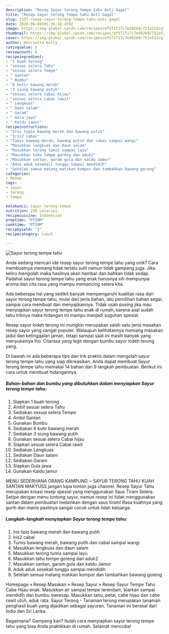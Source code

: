 ```yaml
---
description: "Resep Sayur terong tempe tahu Anti Gagal"
title: "Resep Sayur terong tempe tahu Anti Gagal"
slug: 1557-resep-sayur-terong-tempe-tahu-anti-gagal
date: 2020-06-04T05:36:18.470Z
image: https://img-global.cpcdn.com/recipes/ef571f17c7ed92b9/751x532cq70/sayur-terong-tempe-tahu-foto-resep-utama.jpg
thumbnail: https://img-global.cpcdn.com/recipes/ef571f17c7ed92b9/751x532cq70/sayur-terong-tempe-tahu-foto-resep-utama.jpg
cover: https://img-global.cpcdn.com/recipes/ef571f17c7ed92b9/751x532cq70/sayur-terong-tempe-tahu-foto-resep-utama.jpg
author: Henrietta Kelly
ratingvalue: 5
reviewcount: 6
recipeingredient:
- "1 buah terong"
- "sesuai selera Tahu"
- "sesuai selera Tempe"
- " Santan"
- " Bumbu"
- "6 butir bawang merah"
- "3 siung bawang putih"
- "sesuai selera Cabai hijau"
- "sesuai selera Cabai rawit"
- " Lengkuas"
- " Daun salam"
- " Garam"
- " Gula jawa"
- " Kaldu jamur"
recipeinstructions:
- "Iris tipis bawang merah dan bawang putih"
- "Iris2 cabai"
- "Tumis bawang merah, bawang putih dan cabai sampai wangi"
- "Masukkan lengkuas dan daun salam"
- "Masukkan terong tumis sampai layu"
- "Masukkan tahu tempe goreng dan aduk2"
- "Masukkan santan, garam gula dan kaldu Jamur"
- "Aduk aduk sesekali tunggu sampai mendidih"
- "Setelah semua matang matikan kompor dan tambahkan bawang goreng"
categories:
- Resep
tags:
- sayur
- terong
- tempe

katakunci: sayur terong tempe 
nutrition: 230 calories
recipecuisine: Indonesian
preptime: "PT20M"
cooktime: "PT39M"
recipeyield: "2"
recipecategory: Lunch

---
```



![Sayur terong tempe tahu](https://img-global.cpcdn.com/recipes/ef571f17c7ed92b9/751x532cq70/sayur-terong-tempe-tahu-foto-resep-utama.jpg)

Anda sedang mencari ide resep sayur terong tempe tahu yang unik? Cara membuatnya memang tidak terlalu sulit namun tidak gampang juga. Jika keliru mengolah maka hasilnya akan hambar dan bahkan tidak sedap. Padahal sayur terong tempe tahu yang enak harusnya sih mempunyai aroma dan cita rasa yang mampu memancing selera kita.

Ada beberapa hal yang sedikit banyak mempengaruhi kualitas rasa dari sayur terong tempe tahu, mulai dari jenis bahan, lalu pemilihan bahan segar, sampai cara membuat dan menyajikannya. Tidak usah pusing jika mau menyiapkan sayur terong tempe tahu enak di rumah, karena asal sudah tahu triknya maka hidangan ini mampu menjadi suguhan spesial.

Resep sayur lodeh terong ini mungkin merupakan salah satu jenis masakan resep sayur yang sangat populer. Walaupun kelihatannya memang masakan jadul dan ketinggalan jaman, tetapi sampai saat ini masih banyak yang menyukainya lho. Citarasa yang legit dengan bumbu sayur lodeh terong yang.


Di bawah ini ada beberapa tips dan trik praktis dalam mengolah sayur terong tempe tahu yang siap dikreasikan. Anda dapat membuat Sayur terong tempe tahu memakai 14 bahan dan 9 langkah pembuatan. Berikut ini cara untuk membuat hidangannya.

<!--inarticleads1-->

##### Bahan-bahan dan bumbu yang dibutuhkan dalam menyiapkan Sayur terong tempe tahu:

1. Siapkan 1 buah terong
1. Ambil sesuai selera Tahu
1. Sediakan sesuai selera Tempe
1. Ambil  Santan
1. Gunakan  Bumbu
1. Sediakan 6 butir bawang merah
1. Sediakan 3 siung bawang putih
1. Gunakan sesuai selera Cabai hijau
1. Siapkan sesuai selera Cabai rawit
1. Sediakan  Lengkuas
1. Sediakan  Daun salam
1. Sediakan  Garam
1. Siapkan  Gula jawa
1. Gunakan  Kaldu jamur


MENU SEDERHANA ORANG KAMPUNG ~ SAYUR TERONG TAHU KUAH SANTAN MAKYUSS jangan lupa tonton juga channel. Resep Sayur Tahu merupakan kreasi resep spesial yang menggunakan Saus Tiram Selera. Setipe dengan menu lontong sayur, namun resep ini tidak menggunakan santan dalam pembuatan melainkan dengan saus tiram! Rasa kuahnya yang gurih dan manis pastinya sangat cocok untuk lidah keluarga. 

<!--inarticleads2-->

##### Langkah-langkah menyiapkan Sayur terong tempe tahu:

1. Iris tipis bawang merah dan bawang putih
1. Iris2 cabai
1. Tumis bawang merah, bawang putih dan cabai sampai wangi
1. Masukkan lengkuas dan daun salam
1. Masukkan terong tumis sampai layu
1. Masukkan tahu tempe goreng dan aduk2
1. Masukkan santan, garam gula dan kaldu Jamur
1. Aduk aduk sesekali tunggu sampai mendidih
1. Setelah semua matang matikan kompor dan tambahkan bawang goreng


Homepage » Resep Masakan » Resep Sayur » Resep Sayur Tempe Tahu Cabe Hijau enak. Masukkan air sampai tempe terendam, biarkan sampai mendidih dan bumbu meresap. Masukkan tahu, petai, cabe hijau dan cabe rawit utuh, aduk rata. Sayur Terong - Tanaman terung merupakan tanaman penghasil buah yang dijadikan sebagai sayuran. Tanaman ini berasal dari India dan Sri Lanka. 

Bagaimana? Gampang kan? Itulah cara menyiapkan sayur terong tempe tahu yang bisa Anda praktikkan di rumah. Selamat mencoba!
